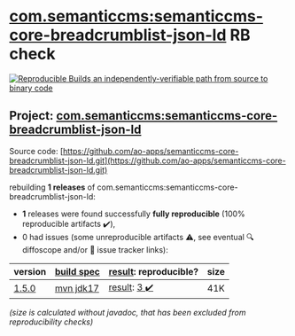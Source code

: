 [com.semanticcms:semanticcms-core-breadcrumblist-json-ld](https://central.sonatype.com/artifact/com.semanticcms/semanticcms-core-breadcrumblist-json-ld/versions) RB check
=======

[![Reproducible Builds](https://reproducible-builds.org/images/logos/rb.svg) an independently-verifiable path from source to binary code](https://reproducible-builds.org/)

## Project: [com.semanticcms:semanticcms-core-breadcrumblist-json-ld](https://central.sonatype.com/artifact/com.semanticcms/semanticcms-core-breadcrumblist-json-ld/versions)

Source code: [https://github.com/ao-apps/semanticcms-core-breadcrumblist-json-ld.git](https://github.com/ao-apps/semanticcms-core-breadcrumblist-json-ld.git)

rebuilding **1 releases** of com.semanticcms:semanticcms-core-breadcrumblist-json-ld:
- **1** releases were found successfully **fully reproducible** (100% reproducible artifacts :heavy_check_mark:),
- 0 had issues (some unreproducible artifacts :warning:, see eventual :mag: diffoscope and/or :memo: issue tracker links):

| version | [build spec](/BUILDSPEC.md) | [result](https://reproducible-builds.org/docs/jvm/): reproducible? | size |
| -- | --------- | ------ | -- |
| [1.5.0](https://central.sonatype.com/artifact/com.semanticcms/semanticcms-core-breadcrumblist-json-ld/1.5.0/pom) | [mvn jdk17](semanticcms-core-breadcrumblist-json-ld-1.5.0.buildspec) | [result](semanticcms-core-breadcrumblist-json-ld-1.5.0.buildinfo): [3 :heavy_check_mark: ](semanticcms-core-breadcrumblist-json-ld-1.5.0.buildcompare) | 41K |

<i>(size is calculated without javadoc, that has been excluded from reproducibility checks)</i>
